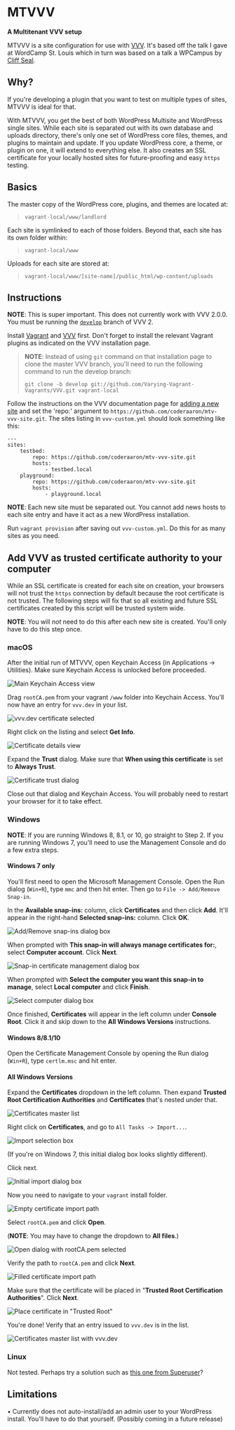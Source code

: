 # MTVVV
**A Multitenant VVV setup**

MTVVV is a site configuration for use with [VVV](https://varyingvagrantvagrants.org/).  It's based off the talk I gave at WordCamp St. Louis which in turn was based on a talk a WPCampus by [Cliff Seal](https://www.youtube.com/watch?v=88cMYrr4-5o).

## Why?
If you're developing a plugin that you want to test on multiple types of sites, MTVVV is ideal for that.

With MTVVV, you get the best of both WordPress Multisite and WordPress single sites. While each site is separated out with its own database and uploads directory, there's only one set of WordPress core files, themes, and plugins to maintain and update. If you update WordPress core, a theme, or plugin on one, it will extend to everything else. It also creates an SSL certificate for your locally hosted sites for future-proofing and easy `https` testing.

## Basics
The master copy of the WordPress core, plugins, and themes are located at:

> `vagrant-local/www/landlord` 

Each site is symlinked to each of those folders. Beyond that, each site has its own folder within:

> `vagrant-local/www`

Uploads for each site are stored at:

> `vagrant-local/www/[site-name]/public_html/wp-content/uploads`

## Instructions
**NOTE**: This is super important. This does not currently work with VVV 2.0.0. You must be running the [`develop`](https://github.com/Varying-Vagrant-Vagrants/VVV/tree/develop) branch of VVV 2.

Install [Vagrant](https://www.vagrantup.com/downloads.html) and [VVV](https://varyingvagrantvagrants.org/docs/en-US/installation/) first. Don't forget to install the relevant Vagrant plugins as indicated on the VVV installation page.

> **NOTE**: Instead of using `git` command on that installation page to clone the master VVV branch, you'll need to run the following command to run the develop branch:
> 
> `git clone -b develop git://github.com/Varying-Vagrant-Vagrants/VVV.git vagrant-local`

Follow the instructions on the VVV documentation page for [adding a new site](https://varyingvagrantvagrants.org/docs/en-US/adding-a-new-site/) and set the 'repo:' argument to `https://github.com/coderaaron/mtv-vvv-site.git`. The sites listing in `vvv-custom.yml` should look something like this:

```
---
sites:
    testbed:
        repo: https://github.com/coderaaron/mtv-vvv-site.git
        hosts:
            - testbed.local
    playground:
        repo: https://github.com/coderaaron/mtv-vvv-site.git
        hosts:
            - playground.local
```

**NOTE**: Each new site must be separated out. You cannot add news hosts to each site entry and have it act as a new WordPress installation.

Run `vagrant provision` after saving out `vvv-custom.yml`. Do this for as many sites as you need.

## Add VVV as trusted certificate authority to your computer
While an SSL certificate is created for each site on creation, your browsers will not trust the `https` connection by default because the root certificate is not trusted. The following steps will fix that so all existing and future SSL certificates created by this script will be trusted system wide.

**NOTE**: You will *not* need to do this after each new site is created. You'll only have to do this step once.

### macOS
After the initial run of MTVVV, open Keychain Access (in Applications -> Utilities). Make sure Keychain Access is unlocked before proceeded.

![Main Keychain Access view](images/mac/ssl1.jpg)

Drag `rootCA.pem` from your vagrant `/www` folder into Keychain Access. You'll now have an entry for `vvv.dev` in your list.

![vvv.dev certificate selected](images/mac/ssl2.jpg)

Right click on the listing and select **Get Info**.

![Certificate details view](images/mac/ssl3.jpg)

Expand the **Trust** dialog. Make sure that **When using this certificate** is set to **Always Trust**.

![Certificate trust dialog](images/mac/ssl4.jpg)

Close out that dialog and Keychain Access. You will probably need to restart your browser for it to take effect.

### Windows
**NOTE**: If you are running Windows 8, 8.1, or 10, go straight to Step 2. If you are running Windows 7, you'll need to use the Management Console and do a few extra steps.

#### **Windows 7 only**
You'll first need to open the Microsoft Management Console. Open the Run dialog (`Win+R`), type `mmc` and then hit enter. Then go to `File -> Add/Remove Snap-in`.

In the **Available snap-ins:** column, click **Certificates** and then click **Add**. It'll appear in the right-hand **Selected snap-ins:** column. Click **OK**.

![Add/Remove snap-ins dialog box](images/win7/mmc1.jpg)

When prompted with **This snap-in will always manage certificates for:**, select **Computer account**. Click **Next**.

![Snap-in certificate management dialog box](images/win7/mmc2.jpg)

When prompted with **Select the computer you want this snap-in to manage**, select **Local computer** and click **Finish**.

![Select computer dialog box](images/win7/mmc3.jpg)

Once finished, **Certificates** will appear in the left column under **Console Root**. Click it and skip down to the **All Windows Versions** instructions.

#### **Windows 8/8.1/10**
Open the Certificate Management Console by opening the Run dialog (`Win+R`), type `certlm.msc` and hit enter.

#### **All Windows Versions**
Expand the **Certificates** dropdown in the left column. Then expand **Trusted Root Certification Authorities** and **Certificates** that's nested under that.

![Certificates master list](images/win/ssl1.jpg)

Right click on **Certificates**, and go to `All Tasks -> Import...`.

![Import selection box](images/win/ssl2.jpg)

(If you're on Windows 7, this initial dialog box looks slightly different).

Click next.

![Initial import dialog box](images/win/ssl3.jpg)

Now you need to navigate to your `vagrant` install folder.

![Empty certificate import path](images/win/ssl4.jpg)

Select `rootCA.pem` and click **Open**. 

(**NOTE**: You may have to change the dropdown to **All files**.)

![Open dialog with rootCA.pem selected](images/win/ssl5.jpg)

Verify the path to `rootCA.pem` and click **Next**.

![Filled certificate import path](images/win/ssl6.jpg)

Make sure that the certificate will be placed in "**Trusted Root Certification Authorities**". Click **Next**.

![Place certificate in "Trusted Root"](images/win/ssl7.jpg)

You're done! Verify that an entry issued to `vvv.dev` is in the list.

![Certificates master list with vvv.dev](images/win/ssl8.jpg)

### Linux
Not tested. Perhaps try a solution such as [this one from Superuser](https://superuser.com/posts/719047/revisions)?

## Limitations
• Currently does not auto-install/add an admin user to your WordPress install. You'll have to do that yourself. (Possibly coming in a future release)
